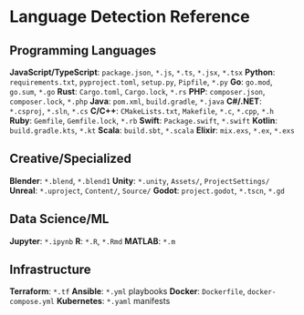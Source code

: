# Language Detection Reference

## Programming Languages

**JavaScript/TypeScript**: `package.json`, `*.js`, `*.ts`, `*.jsx`, `*.tsx`
**Python**: `requirements.txt`, `pyproject.toml`, `setup.py`, `Pipfile`, `*.py`
**Go**: `go.mod`, `go.sum`, `*.go`
**Rust**: `Cargo.toml`, `Cargo.lock`, `*.rs`
**PHP**: `composer.json`, `composer.lock`, `*.php`
**Java**: `pom.xml`, `build.gradle`, `*.java`
**C#/.NET**: `*.csproj`, `*.sln`, `*.cs`
**C/C++**: `CMakeLists.txt`, `Makefile`, `*.c`, `*.cpp`, `*.h`
**Ruby**: `Gemfile`, `Gemfile.lock`, `*.rb`
**Swift**: `Package.swift`, `*.swift`
**Kotlin**: `build.gradle.kts`, `*.kt`
**Scala**: `build.sbt`, `*.scala`
**Elixir**: `mix.exs`, `*.ex`, `*.exs`

## Creative/Specialized

**Blender**: `*.blend`, `*.blend1`
**Unity**: `*.unity`, `Assets/`, `ProjectSettings/`
**Unreal**: `*.uproject`, `Content/`, `Source/`
**Godot**: `project.godot`, `*.tscn`, `*.gd`

## Data Science/ML

**Jupyter**: `*.ipynb`
**R**: `*.R`, `*.Rmd`
**MATLAB**: `*.m`

## Infrastructure

**Terraform**: `*.tf`
**Ansible**: `*.yml` playbooks
**Docker**: `Dockerfile`, `docker-compose.yml`
**Kubernetes**: `*.yaml` manifests
